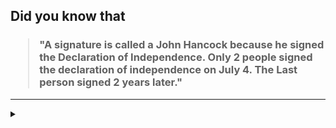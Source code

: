 ## Did you know that

<h3>
  <blockquote>
<!--START_SECTION:debris-->                                                                                                                                                                                                                                    
"A signature is called a John Hancock because he signed the Declaration of Independence. Only 2 people signed the declaration of independence on July 4. The Last person signed 2 years later."
<!--END_SECTION:debris-->
  </blockquote>
</h3>

-----

<details>
  <summary></summary>

<img src="https://github-readme-stats.vercel.app/api?show_icons=true&hide=issues&username=ekickx"> <img src="https://github-readme-stats.vercel.app/api/top-langs/?layout=compact&username=ekickx">

</details>
